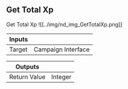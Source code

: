 ## Get Total Xp
Get Total Xp
![[../img/nd_img_GetTotalXp.png]]

|Inputs||
|--|--|
| Target | Campaign Interface |

|Outputs||
|--|--|
| Return Value | Integer |
